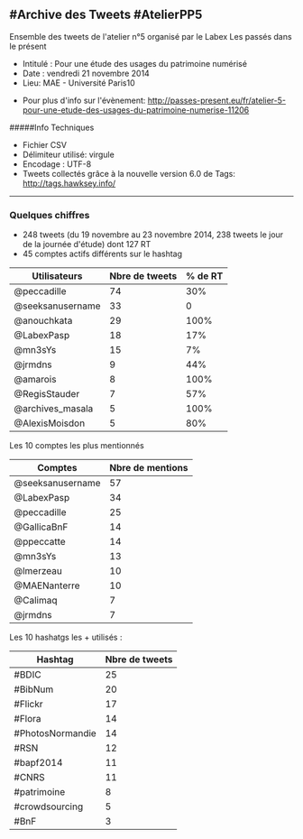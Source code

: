 #Archive des Tweets #AtelierPP5
---
Ensemble des tweets de l'atelier n°5 organisé par le Labex Les passés dans le présent
- Intitulé : Pour une étude des usages du patrimoine numérisé
- Date : vendredi 21 novembre 2014
- Lieu: MAE - Université Paris10
+ Pour plus d'info sur l'évènement:
http://passes-present.eu/fr/atelier-5-pour-une-etude-des-usages-du-patrimoine-numerise-11206

#####Info Techniques
- Fichier CSV
- Délimiteur utilisé: virgule
- Encodage : UTF-8
- Tweets collectés grâce à la nouvelle version 6.0 de Tags: http://tags.hawksey.info/

-----
### Quelques chiffres

- 248 tweets (du 19 novembre au 23 novembre 2014, 238 tweets le jour de la journée d'étude) dont 127 RT
- 45 comptes actifs différents sur le hashtag

Utilisateurs | Nbre de tweets | % de RT
--- | --- | ---
@peccadille|	74|	30%|
@seeksanusername	|33	|0|
@anouchkata|	29|	100%|
@LabexPasp|	18|	17%|
@mn3sYs|	15	|7%|
@jrmdns|	9	|44%|
@amarois	|8	|100%|
@RegisStauder|	7|	57%|
@archives_masala|	5|	100%|
@AlexisMoisdon	|5|	80%|


Les 10 comptes les plus mentionnés


Comptes | Nbre de mentions |
--- | --- |
@seeksanusername|	57|
@LabexPasp|	34|
@peccadille	|25|
@GallicaBnF	|14|
@ppeccatte	|14|
@mn3sYs	|13|
@lmerzeau	|10|
@MAENanterre|	10|
@Calimaq	|7|
@jrmdns	|7|


Les 10 hashatgs les + utilisés :

Hashtag | Nbre de tweets |
--- | --- |
#BDIC|	25|
#BibNum	|20|
#Flickr	|17|
#Flora|	14|
#PhotosNormandie|	14|
#RSN	|12|
#bapf2014	|11|
#CNRS	|11|
#patrimoine|	8|
#crowdsourcing	|5|
#BnF|	3|
